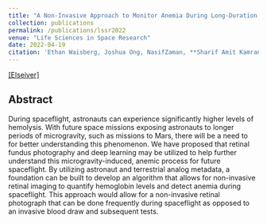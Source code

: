 ```yaml
---
title: "A Non-Invasive Approach to Monitor Anemia During Long-Duration Spaceflight with Retinal Fundus Images and Deep Learning"
collection: publications
permalink: /publications/lssr2022
venue: "Life Sciences in Space Research"
date: 2022-04-19
citation: 'Ethan Waisberg, Joshua Ong, NasifZaman, **Sharif Amit Kamran**, Andrew G. Lee, Alireza Tavakkoli'
---
```

[[Elseiver]](https://www.sciencedirect.com/science/article/abs/pii/S2214552422000189)

## Abstract
During spaceflight, astronauts can experience significantly higher levels of hemolysis. With future space missions exposing astronauts to longer periods of microgravity, such as missions to Mars, there will be a need to for better understanding this phenomenon. We have proposed that retinal fundus photography and deep learning may be utilized to help further understand this microgravity-induced, anemic process for future spaceflight. By utilizing astronaut and terrestrial analog metadata, a foundation can be built to develop an algorithm that allows for non-invasive retinal imaging to quantify hemoglobin levels and detect anemia during spaceflight. This approach would allow for a non-invasive retinal photograph that can be done frequently during spaceflight as opposed to an invasive blood draw and subsequent tests.
